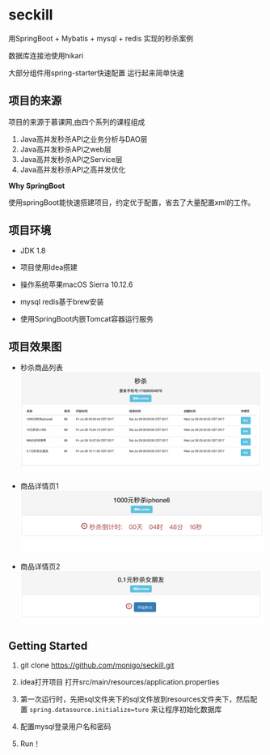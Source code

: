 # seckill

用SpringBoot + Mybatis + mysql + redis 实现的秒杀案例

数据库连接池使用hikari

大部分组件用spring-starter快速配置 运行起来简单快速


## 项目的来源

项目的来源于慕课网,由四个系列的课程组成

1. Java高并发秒杀API之业务分析与DAO层
2. Java高并发秒杀API之web层
3. Java高并发秒杀API之Service层
4. Java高并发秒杀API之高并发优化

**Why SpringBoot**

使用springBoot能快速搭建项目，约定优于配置，省去了大量配置xml的工作。


## 项目环境


- JDK 1.8

- 项目使用Idea搭建

- 操作系统苹果macOS Sierra 10.12.6

- mysql redis基于brew安装

- 使用SpringBoot内嵌Tomcat容器运行服务


## 项目效果图


- 秒杀商品列表
![效果图](/demoImage/1.png)

- 商品详情页1
![效果图](/demoImage/2.png)

- 商品详情页2
![效果图](/demoImage/3.png)


## Getting Started

1. git clone https://github.com/monigo/seckill.git

2. idea打开项目 打开src/main/resources/application.properties

3. 第一次运行时，先把sql文件夹下的sql文件放到resources文件夹下，然后配置 `spring.datasource.initialize=ture` 来让程序初始化数据库

4. 配置mysql登录用户名和密码

5. Run！





